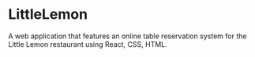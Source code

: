 # LittleLemon
A web application that features an online table reservation system for the Little Lemon restaurant using React, CSS, HTML.
